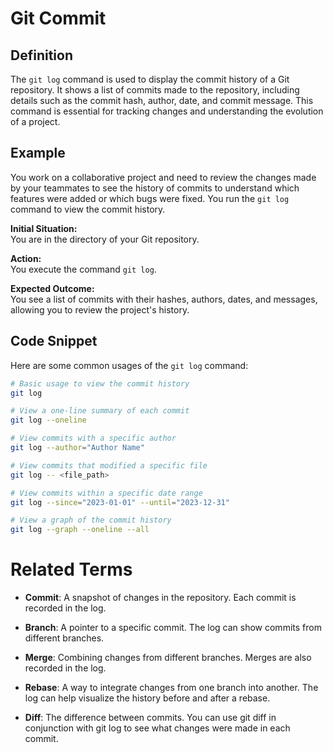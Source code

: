 # Git Commit

## Definition

The `git log` command is used to display the commit history of a Git repository. It shows a list of commits made to the repository, including details such as the commit hash, author, date, and commit message. This command is essential for tracking changes and understanding the evolution of a project.

## Example

You work on a collaborative project and need to review the changes made by your teammates to see the history of commits to understand which features were added or which bugs were fixed. You run the `git log` command to view the commit history.

**Initial Situation:**  
You are in the directory of your Git repository.

**Action:**  
You execute the command `git log`.

**Expected Outcome:**  
You see a list of commits with their hashes, authors, dates, and messages, allowing you to review the project's history.

## Code Snippet

Here are some common usages of the `git log` command:

```bash
# Basic usage to view the commit history
git log

# View a one-line summary of each commit
git log --oneline

# View commits with a specific author
git log --author="Author Name"

# View commits that modified a specific file
git log -- <file_path>

# View commits within a specific date range
git log --since="2023-01-01" --until="2023-12-31"

# View a graph of the commit history
git log --graph --oneline --all
```

# Related Terms

- **Commit**: A snapshot of changes in the repository. Each commit is recorded in the log.

- **Branch**: A pointer to a specific commit. The log can show commits from different branches.
- **Merge**: Combining changes from different branches. Merges are also recorded in the log.
- **Rebase**: A way to integrate changes from one branch into another. The log can help visualize the history before and after a rebase.
- **Diff**: The difference between commits. You can use git diff in conjunction with git log to see what changes were made in each commit.
